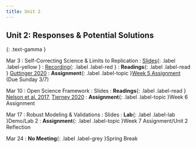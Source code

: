 ```yaml
---
title: Unit 2
---
```


## Unit 2: Responses & Potential Solutions 
{: .text-gamma }


Mar 3
: Self-Correcting Science & Limits to Replication
  : [Slides](https://docs.google.com/presentation/d/1Hj00MQXmEwdRPe3jR1SPxBycD65Frrg1f-ZoTTpXrps/edit?usp=sharing){: .label .label-yellow }
  : [Recording](https://www.youtube.com/watch?v=4JL9_qQmU90){: .label .label-red }
: **Readings**{: .label .label-read }
[Guttinger 2020](https://link.springer.com/article/10.1007/s13194-019-0269-1) 
: **Assignment**{: .label .label-topic }[Week 5 Assignment](https://bcourses.berkeley.edu/courses/1502254/discussion_topics/6004391) (Due Sunday 3/7)


Mar 10
: Open Science Framework
  : Slides
: **Readings**{: .label .label-read }
[Nelson et al. 2017](https://www.annualreviews.org/doi/pdf/10.1146/annurev-psych-122216-011836), 
[Tierney 2020](https://reader.elsevier.com/reader/sd/pii/S0749597820303678?token=F5918493C95E662ED6713F5B46C8CFD0B5682403FE9A9FCD26F834B2705CF4E000C45F38F372C9A9CB0F6F5FF588DBAE)
: **Assignment**{: .label .label-topic }Week 6 Assignment


Mar 17
: Robust Modeling & Validations
  : Slides
: **Lab**{: .label .label-lab }Demo/Lab 2
: **Assignment**{: .label .label-topic }Week 7 Assignment/Unit 2 Reflection


Mar 24
: **No Meeting**{: .label .label-grey }Spring Break
